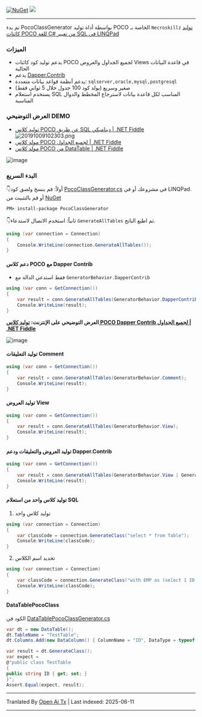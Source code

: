 [![NuGet](https://img.shields.io/nuget/v/PocoClassGenerator.svg)](https://www.nuget.org/packages/PocoClassGenerator)
![](https://img.shields.io/nuget/dt/PocoClassGenerator.svg)

---

تم بدء PocoClassGenerator بواسطة أداة توليد POCO الخاصة بـ `Necroskillz` [توليد كائنات POCO للغة C# من تعبير SQL في LINQPad](http://www.necronet.org/archive/2012/10/09/generate-c-pocos-from-sql-statement-in-linqpad.aspx)

### الميزات

- يدعم توليد كود كائنات POCO لجميع الجداول والعروض Views في قاعدة البيانات الحالية
- يدعم [Dapper.Contrib](https://github.com/StackExchange/Dapper/tree/master/Dapper.Contrib)
- يدعم أنظمة قواعد بيانات متعددة: `sqlserver,oracle,mysql,postgresql`
- صغير وسريع (يولد كود 100 جدول خلال 5 ثواني فقط)
- يستخدم استعلام SQL المناسب لكل قاعدة بيانات لاسترجاع المخطط والدوال المناسبة

### العرض التوضيحي DEMO
- [توليد كلاس POCO عن طريق SQL ديناميكي | .NET Fiddle](https://dotnetfiddle.net/bDdSCA)
![20191009102303.png](https://i.loli.net/2019/10/09/4AOsU2X8PWBcbGS.png)
- [مولد كلاس POCO لجميع الجداول | .NET Fiddle](https://dotnetfiddle.net/GkdqsU)
- [مولد كلاس POCO من DataTable | .NET Fiddle](https://dotnetfiddle.net/vVeYwA)


![image](https://github.com/user-attachments/assets/235c4952-259b-4ecc-90b2-d0138c17316c)


### البدء السريع

👇أولاً: قم بنسخ ولصق كود [PocoClassGenerator.cs](https://raw.githubusercontent.com/mini-software/PocoClassGenerator/master/PocoClassGenerator/PocoClassGenerator/PocoClassGenerator.cs) في مشروعك أو في LINQPad.  
أو قم بالتثبيت من [NuGet](https://www.nuget.org/packages/PocoClassGenerator/)
```cmd
PM> install-package PocoClassGenerator
```

👇ثانياً: استخدم الاتصال لاستدعاء `GenerateAllTables` ثم اطبع الناتج.
```C#
using (var connection = Connection)
{
	Console.WriteLine(connection.GenerateAllTables());
}
```


#### دعم كلاس POCO مع Dapper Contrib
- فقط استدعي الدالة مع `GeneratorBehavior.DapperContrib`

```C#
using (var conn = GetConnection())
{
    var result = conn.GenerateAllTables(GeneratorBehavior.DapperContrib);
    Console.WriteLine(result);
}
```
**العرض التوضيحي على الإنترنت: [توليد كلاس POCO Dapper Contrib لجميع الجداول | .NET Fiddle](https://dotnetfiddle.net/yeuK1E)**

![image](https://github.com/user-attachments/assets/2989c2dc-8c06-4732-9069-a09605e1b18f)


#### توليد التعليقات Comment

```C#
using (var conn = GetConnection())
{
    var result = conn.GenerateAllTables(GeneratorBehavior.Comment);
    Console.WriteLine(result);
}
```

#### توليد العروض View

```C#
using (var conn = GetConnection())
{
    var result = conn.GenerateAllTables(GeneratorBehavior.View);
    Console.WriteLine(result);
}
```

#### توليد العروض والتعليقات ودعم Dapper.Contrib

```C#
using (var conn = GetConnection())
{
    var result = conn.GenerateAllTables(GeneratorBehavior.View | GeneratorBehavior.Comment | GeneratorBehavior.DapperContrib);
    Console.WriteLine(result);
}
```

#### توليد كلاس واحد من استعلام SQL

1. توليد كلاس واحد
```C#
using (var connection = Connection)
{
	var classCode = connection.GenerateClass("select * from Table");
	Console.WriteLine(classCode);
}
```

2. تحديد اسم الكلاس
```C#
using (var connection = Connection)
{
	var classCode = connection.GenerateClass("with EMP as (select 1 ID,'WeiHan' Name,25 Age) select * from EMP", className: "EMP");
	Console.WriteLine(classCode);
}
```


#### DataTablePocoClass
الكود في [DataTablePocoClassGenerator.cs](https://raw.githubusercontent.com/mini-software/PocoClassGenerator/master/PocoClassGenerator/PocoClassGenerator/DataTablePocoClassGenerator.cs)

```C#
var dt = new DataTable();
dt.TableName = "TestTable";
dt.Columns.Add(new DataColumn() { ColumnName = "ID", DataType = typeof(string) });

var result = dt.GenerateClass();
var expect =
@"public class TestTable
{
public string ID { get; set; }
}";
Assert.Equal(expect, result);
```

---

Tranlated By [Open Ai Tx](https://github.com/OpenAiTx/OpenAiTx) | Last indexed: 2025-06-11

---